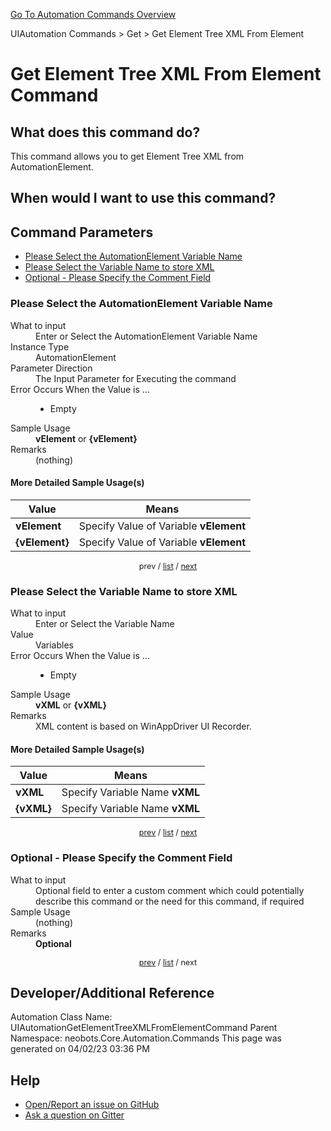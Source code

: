 <!--TITLE: Get Element Tree XML From Element Command -->
<!-- SUBTITLE: a command in the UIAutomation Commands group. -->
[Go To Automation Commands Overview](/automation-commands.md)


UIAutomation Commands &gt; Get &gt; Get Element Tree XML From Element


# Get Element Tree XML From Element Command


## What does this command do?
This command allows you to get Element Tree XML from AutomationElement.


## When would I want to use this command?



<a id="param_list"></a>
## Command Parameters
- [Please Select the AutomationElement Variable Name](#param_0)
- [Please Select the Variable Name to store XML](#param_1)
- [Optional - Please Specify the Comment Field](#param_2)


<a id="param_0"></a>
### Please Select the AutomationElement Variable Name


<dl>
<dt>What to input</dt><dd>Enter or Select the AutomationElement Variable Name</dd>
<dt>Instance Type</dt><dd>AutomationElement</dd>
<dt>Parameter Direction</dt><dd>The Input Parameter for Executing the command</dd>
<dt>Error Occurs When the Value is ...</dt><dd><ul>
<li>Empty</li>
</ul></dd>
<dt>Sample Usage</dt><dd><strong>vElement</strong> or <strong>{vElement}</strong></dd>
<dt>Remarks</dt><dd>(nothing)</dd>
</dl>




#### More Detailed Sample Usage(s)
| Value | Means |
|---|---|
| <strong>vElement</strong> | Specify Value of Variable **vElement** |
| <strong>{vElement}</strong> | Specify Value of Variable **vElement** |


<div style="font-size: 90%; text-align: center">


prev / [list](#param_list) / [next](#param_1)


</div>


<a id="param_1"></a>
### Please Select the Variable Name to store XML


<dl>
<dt>What to input</dt><dd>Enter or Select the Variable Name</dd>
<dt>Value</dt><dd>Variables</dd>
<dt>Error Occurs When the Value is ...</dt><dd><ul>
<li>Empty</li>
</ul></dd>
<dt>Sample Usage</dt><dd><strong>vXML</strong> or <strong>{vXML}</strong></dd>
<dt>Remarks</dt><dd>XML content is based on WinAppDriver UI Recorder.</dd>
</dl>




#### More Detailed Sample Usage(s)
| Value | Means |
|---|---|
| <strong>vXML</strong> | Specify Variable Name **vXML** |
| <strong>{vXML}</strong> | Specify Variable Name **vXML** |


<div style="font-size: 90%; text-align: center">


[prev](#param_1) / [list](#param_list) / [next](#param_2)


</div>


<a id="param_2"></a>
### Optional - Please Specify the Comment Field


<dl>
<dt>What to input</dt><dd>Optional field to enter a custom comment which could potentially describe this command or the need for this command, if required</dd>
<dt>Sample Usage</dt><dd>(nothing)</dd>
<dt>Remarks</dt><dd><strong>Optional</strong><br></dd>
</dl>




<div style="font-size: 90%; text-align: center">


[prev](#param_2) / [list](#param_list) / next


</div>


## Developer/Additional Reference
Automation Class Name: UIAutomationGetElementTreeXMLFromElementCommand
Parent Namespace: neobots.Core.Automation.Commands
This page was generated on 04/02/23 03:36 PM


## Help
- [Open/Report an issue on GitHub](https://github.com/rcktrncn/neobots/issues/new)
- [Ask a question on Gitter](https://gitter.im/neobots-rpa/Lobby)
